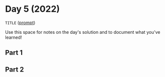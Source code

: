 # Day 5 (2022)

`TITLE` ([prompt](https://adventofcode.com/2022/day/5))

Use this space for notes on the day's solution and to document what you've learned!

## Part 1

## Part 2

